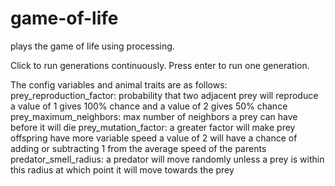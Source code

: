 # game-of-life
plays the game of life using processing.

<p>
Click to run generations continuously.
Press enter to run one generation.
</p>
<p>
    The config variables and animal traits are as follows:
    prey_reproduction_factor: probability that two adjacent prey will reproduce 
        a value of 1 gives 100% chance and a value of 2 gives 50% chance
    prey_maximum_neighbors: max number of neighbors a prey can have before it will die
    prey_mutation_factor: a greater factor will make prey offspring have more variable speed
        a value of 2 will have a chance of adding or subtracting 1 from the average speed of the parents
    predator_smell_radius: a predator will move randomly unless a prey is within this radius at which point it will move towards the prey
